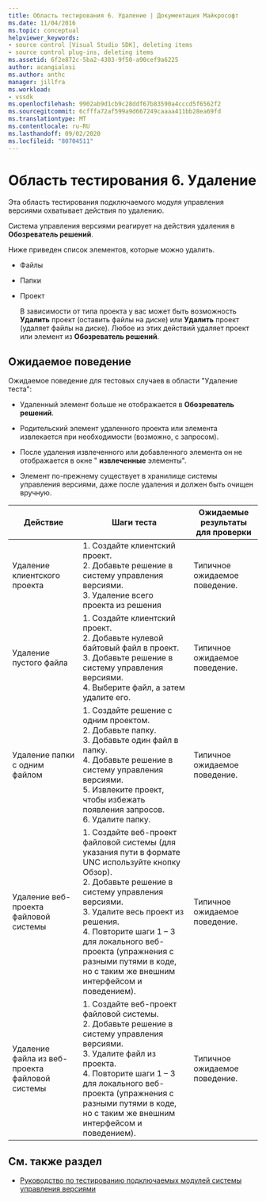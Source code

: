```yaml
---
title: Область тестирования 6. Удаление | Документация Майкрософт
ms.date: 11/04/2016
ms.topic: conceptual
helpviewer_keywords:
- source control [Visual Studio SDK], deleting items
- source control plug-ins, deleting items
ms.assetid: 6f2e872c-5ba2-4303-9f50-a90cef9a6225
author: acangialosi
ms.author: anthc
manager: jillfra
ms.workload:
- vssdk
ms.openlocfilehash: 9902ab9d1cb9c28ddf67b83590a4cccd5f6562f2
ms.sourcegitcommit: 6cfffa72af599a9d667249caaaa411bb28ea69fd
ms.translationtype: MT
ms.contentlocale: ru-RU
ms.lasthandoff: 09/02/2020
ms.locfileid: "80704511"
---
```

# <a name="test-area-6-delete"></a>Область тестирования 6. Удаление
Эта область тестирования подключаемого модуля управления версиями охватывает действия по удалению.

 Система управления версиями реагирует на действия удаления в **Обозреватель решений**.

 Ниже приведен список элементов, которые можно удалить.

- Файлы

- Папки

- Проект

  В зависимости от типа проекта у вас может быть возможность **Удалить** проект (оставить файлы на диске) или **Удалить** проект (удаляет файлы на диске). Любое из этих действий удаляет проект или элемент из **Обозреватель решений**.

## <a name="expected-behavior"></a>Ожидаемое поведение
 Ожидаемое поведение для тестовых случаев в области "Удаление теста":

- Удаленный элемент больше не отображается в **Обозреватель решений**.

- Родительский элемент удаленного проекта или элемента извлекается при необходимости (возможно, с запросом).

- После удаления извлеченного или добавленного элемента он не отображается в окне " **извлеченные** элементы".

- Элемент по-прежнему существует в хранилище системы управления версиями, даже после удаления и должен быть очищен вручную.

|Действие|Шаги теста|Ожидаемые результаты для проверки|
|------------|----------------|--------------------------------|
|Удаление клиентского проекта|1. Создайте клиентский проект.<br />2. Добавьте решение в систему управления версиями.<br />3. Удаление всего проекта из решения|Типичное ожидаемое поведение.|
|Удаление пустого файла|1. Создайте клиентский проект.<br />2. Добавьте нулевой байтовый файл в проект.<br />3. Добавьте решение в систему управления версиями.<br />4. Выберите файл, а затем удалите его.|Типичное ожидаемое поведение.|
|Удаление папки с одним файлом|1. Создайте решение с одним проектом.<br />2. Добавьте папку.<br />3. Добавьте один файл в папку.<br />4. Добавьте решение в систему управления версиями.<br />5. Извлеките проект, чтобы избежать появления запросов.<br />6. Удалите папку.|Типичное ожидаемое поведение.|
|Удаление веб-проекта файловой системы|1. Создайте веб-проект файловой системы (для указания пути в формате UNC используйте кнопку Обзор).<br />2. Добавьте решение в систему управления версиями.<br />3. Удалите весь проект из решения.<br />4. Повторите шаги 1 – 3 для локального веб-проекта (упражнения с разными путями в коде, но с таким же внешним интерфейсом и поведением).|Типичное ожидаемое поведение.|
|Удаление файла из веб-проекта файловой системы|1. Создайте веб-проект файловой системы.<br />2. Добавьте решение в систему управления версиями.<br />3. Удалите файл из проекта.<br />4. Повторите шаги 1 – 3 для локального веб-проекта (упражнения с разными путями в коде, но с таким же внешним интерфейсом и поведением).|Типичное ожидаемое поведение.|

## <a name="see-also"></a>См. также раздел
- [Руководство по тестированию подключаемых модулей системы управления версиями](../../extensibility/internals/test-guide-for-source-control-plug-ins.md)

